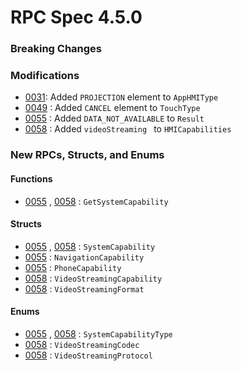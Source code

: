 # RPC Spec 4.5.0


### Breaking Changes


### Modifications
- [0031](https://github.com/smartdevicelink/sdl_evolution/issues/97): Added `PROJECTION` element to `AppHMIType` 
- [0049](https://github.com/smartdevicelink/sdl_evolution/issues/144) : Added `CANCEL` element to `TouchType`
- [0055] : Added `DATA_NOT_AVAILABLE` to `Result`
- [0058] : Added `videoStreaming ` to `HMICapabilities`

### New RPCs, Structs, and Enums 

#### Functions
- [0055] , [0058] : `GetSystemCapability`

#### Structs
- [0055] , [0058] : `SystemCapability`
- [0055] : `NavigationCapability`
- [0055] : `PhoneCapability`
- [0058] : `VideoStreamingCapability`
- [0058] : `VideoStreamingFormat`

#### Enums
- [0055] , [0058] : `SystemCapabilityType`
- [0058] : `VideoStreamingCodec`
- [0058] : `VideoStreamingProtocol`


[0055]:https://github.com/smartdevicelink/sdl_evolution/issues/166
[0058]:https://github.com/smartdevicelink/sdl_evolution/issues/176